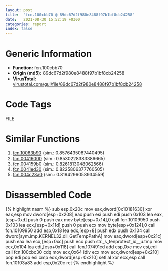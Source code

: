 ```yaml
---
layout: post
title:  "fcn.100cbb70 @ 89dc67d2f980e8488f97b1bf8cb24258"
date:   2021-08-30 15:52:19 +0300
categories: report
index: false
---
```


# Generic Information
- **Function:** fcn.100cbb70
- **Origin (md5):** 89dc67d2f980e8488f97b1bf8cb24258
- **VirusTotal:** [virustotal.com/gui/file/89dc67d2f980e8488f97b1bf8cb24258][virustotal_ref]

# Code Tags
<span class="tag" id="FILE">FILE</span>


# Similar Functions

1. [fcn.10063b90][similar_1_ref] (sim.: 0.8576435087440495)
2. [fcn.00416000][similar_2_ref] (sim.: 0.8530228383386665)
3. [fcn.004159b0][similar_3_ref] (sim.: 0.8261813048062566)
4. [fcn.0041ed30][similar_4_ref] (sim.: 0.8225806377760505)
5. [fcn.004c23a0][similar_5_ref] (sim.: 0.8194296058934559)


# Disassembled Code

{% highlight nasm %}
sub esp,0x20c
mov eax,dword[0x10181630]
xor eax,esp
mov dword[esp+0x208],eax
push esi
push edi
push 0x103
lea eax,[esp+0xd]
push 0
push eax
mov byte[esp+0x14],0
call fcn.10109950
push 0x103
lea ecx,[esp+0x11d]
push 0
push ecx
mov byte[esp+0x124],0
call fcn.10109950
add esp,0x18
lea edx,[esp+8]
push edx
push 0x104
call dword[sym.imp.KERNEL32.dll_GetTempPathA]
mov eax,dword[esp+0x21c]
push eax
lea ecx,[esp+0xc]
push ecx
push str._s_tenprotect_id__u.tmp
mov ecx,0x104
lea edi,[esp+0x118]
call fcn.107491cd
add esp,0xc
mov esi,edi
call fcn.100cbc30
cdq
mov ecx,0x64
idiv ecx
mov ecx,dword[esp+0x210]
pop edi
pop esi
cmp edx,dword[esp+0x210]
setl al
xor ecx,esp
call fcn.10103a83
add esp,0x20c
ret
{% endhighlight %}


[similar_1_ref]: /report/fcn.10063b90@2585b133c2e70968905cce13b1fc2654
[similar_2_ref]: /report/fcn.00416000@0aa2d73a5300dff2412388945614b507
[similar_3_ref]: /report/fcn.004159b0@0aa2d73a5300dff2412388945614b507
[similar_4_ref]: /report/fcn.0041ed30@be7fba7cc724acf4ae2900d99e0fc9c3
[similar_5_ref]: /report/fcn.004c23a0@279a61b1e76da49531f1f16fd1102a2d
[virustotal_ref]: https://www.virustotal.com/gui/file/89dc67d2f980e8488f97b1bf8cb24258